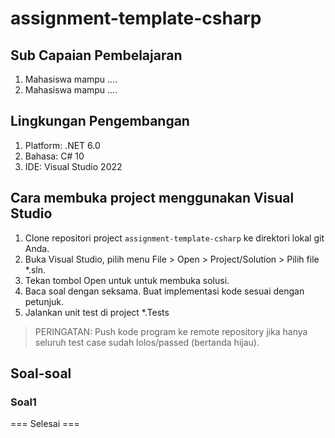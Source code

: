 # assignment-template-csharp

## Sub Capaian Pembelajaran

1. Mahasiswa mampu ....
2. Mahasiswa mampu ....

## Lingkungan Pengembangan

1. Platform: .NET 6.0
2. Bahasa: C# 10
3. IDE: Visual Studio 2022

## Cara membuka project menggunakan Visual Studio

1. Clone repositori project `assignment-template-csharp` ke direktori lokal git Anda.
2. Buka Visual Studio, pilih menu File > Open > Project/Solution > Pilih file *.sln.
3. Tekan tombol Open untuk  untuk membuka solusi.
4. Baca soal dengan seksama. Buat implementasi kode sesuai dengan petunjuk.
6. Jalankan unit test di project *.Tests

> PERINGATAN: Push kode program ke remote repository jika hanya seluruh test case sudah lolos/passed (bertanda hijau).

## Soal-soal

### Soal1



=== Selesai ===



